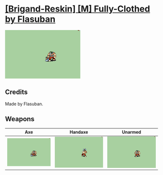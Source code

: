 # [\[Brigand-Reskin\] \[M\] Fully-Clothed by Flasuban](./)
 

<img src="./3.%20Axe/Axe_000.png" alt="[Brigand-Reskin] [M] Fully-Clothed by Flasuban standing" />

## Credits

Made by Flasuban.

## Weapons
 

|Axe |Handaxe |Unarmed |
|  :---: | :---: | :---: |
| <img alt="Axe animation" src="./3.%20Axe/Axe.gif" /> | <img alt="Handaxe animation" src="./4.%20Handaxe/Handaxe.gif" /> | <img alt="Unarmed animation" src="./8.%20Unarmed/Unarmed.gif" /> |
